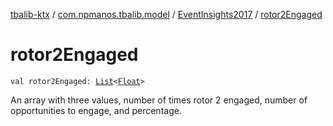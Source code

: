 [tbalib-ktx](../../index.md) / [com.npmanos.tbalib.model](../index.md) / [EventInsights2017](index.md) / [rotor2Engaged](./rotor2-engaged.md)

# rotor2Engaged

`val rotor2Engaged: `[`List`](https://kotlinlang.org/api/latest/jvm/stdlib/kotlin.collections/-list/index.html)`<`[`Float`](https://kotlinlang.org/api/latest/jvm/stdlib/kotlin/-float/index.html)`>`

An array with three values, number of times rotor 2 engaged, number of opportunities to engage, and percentage.

